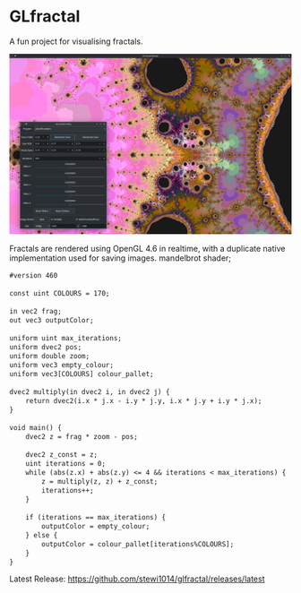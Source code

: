 # GLfractal

A fun project for visualising fractals.

![alt text](Screenshot_20240321_191728.png)

Fractals are rendered using OpenGL 4.6 in realtime, with a duplicate native implementation used for saving images.
mandelbrot shader;
```
#version 460

const uint COLOURS = 170;

in vec2 frag;
out vec3 outputColor;

uniform uint max_iterations;
uniform dvec2 pos;
uniform double zoom;
uniform vec3 empty_colour;
uniform vec3[COLOURS] colour_pallet;

dvec2 multiply(in dvec2 i, in dvec2 j) {
    return dvec2(i.x * j.x - i.y * j.y, i.x * j.y + i.y * j.x);
}

void main() {
    dvec2 z = frag * zoom - pos;

    dvec2 z_const = z;
    uint iterations = 0;
    while (abs(z.x) + abs(z.y) <= 4 && iterations < max_iterations) {
        z = multiply(z, z) + z_const;
        iterations++;
    }

    if (iterations == max_iterations) {
        outputColor = empty_colour;
    } else {
        outputColor = colour_pallet[iterations%COLOURS];
    }
}

```

Latest Release: https://github.com/stewi1014/glfractal/releases/latest
